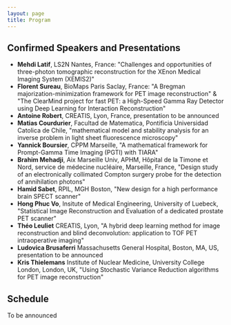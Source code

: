 ```yaml
---
layout: page
title: Program
---
```


## Confirmed Speakers and Presentations

- **Mehdi Latif**, LS2N Nantes, France: "Challenges and opportunities of three-photon tomographic reconstruction for the XEnon Medical Imaging System (XEMIS2)"
- **Florent Sureau**, BioMaps Paris Saclay, France: "A Bregman majorization-minimization framework for PET image reconstruction" & "The ClearMind project for fast PET: a High-Speed Gamma Ray Detector using Deep Learning for Interaction Reconstruction"
- **Antoine Robert**, CREATIS, Lyon, France, presentation to be announced
- **Matias Courdurier**, Facultad de Matematica, Pontificia Universidad Catolica de Chile, "mathematical model and stability analysis for an inverse problem in light sheet fluorescence microscopy"
- **Yannick Boursier**, CPPM Marseille, "A mathematical framework for Prompt-Gamma Time Imaging (PGTI) with TIARA"
- **Brahim Mehadji**, Aix Marseille Univ, APHM, Hôpital de la Timone et Nord, service de médecine nucléaire, Marseille, France, "Design study of an electronically collimated Compton surgery probe for the detection of annihilation photons"
- **Hamid Sabet**, RPIL, MGH Boston, "New design for a high performance brain SPECT scanner"
- **Hong Phuc Vo**, Insitute of Medical Engineering, University of Luebeck, "Statistical Image Reconstruction and Evaluation of a dedicated prostate PET scanner"
- **Théo Leuliet** CREATIS, Lyon, "A hybrid deep learning method for image reconstruction and blind deconvolution: application to TOF PET intraoperative imaging"
- **Ludovica Brusaferri** Massachusetts General Hospital, Boston, MA, US, presentation to be announced
- **Kris Thielemans** Institute of Nuclear Medicine, University College London, London, UK, "Using Stochastic Variance Reduction algorithms for PET image reconstruction"







## Schedule

To be announced
